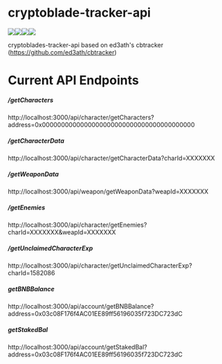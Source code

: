 # cryptoblade-tracker-api
<img src="https://img.shields.io/badge/JavaScript-F7DF1E?style=for-the-badge&logo=javascript&logoColor=black" /><img src="https://img.shields.io/badge/Node.js-339933?style=for-the-badge&logo=nodedotjs&logoColor=white" /><img src="https://img.shields.io/badge/Express.js-000000?style=for-the-badge&logo=express&logoColor=white" /><img src="https://img.shields.io/badge/Heroku-430098?style=for-the-badge&logo=heroku&logoColor=white" />

cryptoblades-tracker-api based on ed3ath's cbtracker (https://github.com/ed3ath/cbtracker)

<h1>Current API Endpoints</h1>

<h5>/getCharacters</h5>
http://localhost:3000/api/character/getCharacters?address=0x0000000000000000000000000000000000000000
<br>
<h5>/getCharacterData</h5>
http://localhost:3000/api/character/getCharacterData?charId=XXXXXXX
<br>
<h5>/getWeaponData</h5>
http://localhost:3000/api/weapon/getWeaponData?weapId=XXXXXXX
<br>
<h5>/getEnemies</h5>
http://localhost:3000/api/character/getEnemies?charId=XXXXXXX&weapId=XXXXXXX
<br>
<h5>/getUnclaimedCharacterExp</h5>
http://localhost:3000/api/character/getUnclaimedCharacterExp?charId=1582086
<br>
<h5>getBNBBalance</h5>
http://localhost:3000/api/account/getBNBBalance?address=0x03c08F176f4AC01EE89ff56196035f723DC723dC
<h5>getStakedBal</h5>
http://localhost:3000/api/account/getStakedBal?address=0x03c08F176f4AC01EE89ff56196035f723DC723dC